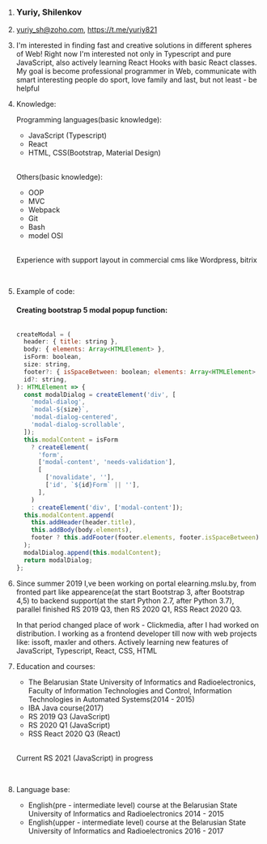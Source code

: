 1.  ### Yuriy, Shilenkov

2. yuriy_sh@zoho.com, https://t.me/yuriy821

3. I'm interested in finding fast and creative solutions in different spheres of Web! Right now I'm interested not only in Typescript and pure JavaScript,
also actively learning React Hooks with basic React classes.
My goal is become professional programmer in Web, communicate with smart interesting people do sport, love family and last, but not least - be helpful

4. Knowledge:

    Programming languages(basic knowledge):

    - JavaScript (Typescript)
    - React
    - HTML, CSS(Bootstrap, Material Design)

    <br>

    Others(basic knowledge):

    - OOP
    - MVC
    - Webpack
    - Git
    - Bash
    - model OSI

    <br>

    Experience with support layout in commercial cms like Wordpress, bitrix

    <br>

  
5.  Example of code:

    #### Creating bootstrap 5 modal popup function: 

    ```javascript

    createModal = (
      header: { title: string },
      body: { elements: Array<HTMLElement> },
      isForm: boolean,
      size: string,
      footer?: { isSpaceBetween: boolean; elements: Array<HTMLElement> },
      id?: string,
    ): HTMLElement => {
      const modalDialog = createElement('div', [
        'modal-dialog',
        `modal-${size}`,
        'modal-dialog-centered',
        'modal-dialog-scrollable',
      ]);   
      this.modalContent = isForm
        ? createElement(
          'form',
          ['modal-content', 'needs-validation'],
          [
            ['novalidate', ''],
            ['id', `${id}Form` || ''],
          ],
        )
        : createElement('div', ['modal-content']);  
      this.modalContent.append(
        this.addHeader(header.title),
        this.addBody(body.elements),
        footer ? this.addFooter(footer.elements, footer.isSpaceBetween) : '',
      );
      modalDialog.append(this.modalContent);    
      return modalDialog;
    };

    ```

6. Since summer 2019 I,ve been working on portal elearning.mslu.by, from fronted part like appearence(at the start Bootstrap 3, after Bootstrap 4,5)
to backend support(at the start Python 2.7, after Python 3.7), parallel finished RS 2019 Q3, then RS 2020 Q1, RSS React 2020 Q3. 

    In that period changed place of work - Clickmedia, after I had worked on distribution. I working as a frontend developer till now  with web projects like: issoft, maxler and others. Actively learning new features of JavaScript, Typescript, React, CSS, HTML

7. Education and courses:

    - The Belarusian State University of Informatics and Radioelectronics,
        Faculty of Information Technologies and Control,
        Information Technologies in Automated Systems(2014 - 2015)
    - IBA Java course(2017)
    - RS 2019 Q3 (JavaScript)
    - RS 2020 Q1 (JavaScript)
    - RSS React 2020 Q3 (React)

    <br>

    Current RS 2021 (JavaScript) in progress

    <br>


8. Language base:

    - English(pre - intermediate level) course at the Belarusian State University of Informatics and Radioelectronics 2014 - 2015
    - English(upper - intermediate level) course at the Belarusian State University of Informatics and Radioelectronics 2016 - 2017
